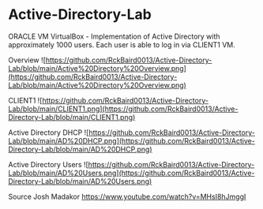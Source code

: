# Active-Directory-Lab
 ORACLE VM VirtualBox - Implementation of Active Directory with approximately 1000 users. Each user is able to log in via CLIENT1 VM. 

Overview
 ![https://github.com/RckBaird0013/Active-Directory-Lab/blob/main/Active%20Directory%20Overview.png](https://github.com/RckBaird0013/Active-Directory-Lab/blob/main/Active%20Directory%20Overview.png)

CLIENT1
 ![https://github.com/RckBaird0013/Active-Directory-Lab/blob/main/CLIENT1.png](https://github.com/RckBaird0013/Active-Directory-Lab/blob/main/CLIENT1.png)

Active Directory DHCP
![https://github.com/RckBaird0013/Active-Directory-Lab/blob/main/AD%20DHCP.png](https://github.com/RckBaird0013/Active-Directory-Lab/blob/main/AD%20DHCP.png)

Active Directory Users
![https://github.com/RckBaird0013/Active-Directory-Lab/blob/main/AD%20Users.png](https://github.com/RckBaird0013/Active-Directory-Lab/blob/main/AD%20Users.png)

Source
Josh Madakor
https://www.youtube.com/watch?v=MHsI8hJmggI


